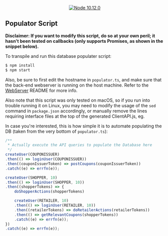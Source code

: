 <p align="center">
    <a href="https://nodejs.org/api/esm.html">
        <img src="https://github.com/riyadshauk/coupon-retailer-shopper-webserver/blob/master/ClientAPI/misc/node@current-_=10.12.0-brightgreen.svg" alt="Node 10.12.0">
    </a>
</p>

## Populator Script

**Disclaimer: If you want to modify this script, do so at your own peril; it hasn't been tested on callbacks (only supports Promises, as shown in the snippet below).**

To transpile and run this database populater script:

```bash
$ npm install
$ npm start
```

Also, be sure to first edit the hostname in `populator.ts`, and make sure that the back-end webserver is running on the host machine. Refer to the [WebServer]("https://github.com/riyadshauk/coupon-retailer-shopper-webserver") README for more info.

Also note that this script was only tested on macOS, so if you run into trouble running it on Linux, you may need to modify the usage of the `sed` command in `package.json` accordingly, or manually remove the lines requiring interface files at the top of the generated ClientAPI.js, eg.

In case you're interested, this is how simple it is to automate populating the DB (taken from the very bottom of `populator.ts`):

```javascript
/**
 * Actually execute the API queries to populate the Database here
 */
createUser(COUPONISSUER)
.then(() => loginUser(COUPONISSUER))
.then((couponIssuerToken) => postCoupons(couponIssuerToken))
.catch((e) => errfn(e));

createUser(SHOPPER, 10)
.then(() => loginUser(SHOPPER, 10))
.then((shopperTokens) => {
    doShopperActions(shopperTokens)

    createUser(RETAILER, 10)
    .then(() => loginUser(RETAILER, 10))
    .then((retailerTokens) => doRetailerActions(retailerTokens))
    .then(() => getRelevantCoupons(shopperTokens))
    .catch((e) => errfn(e));
})
.catch((e) => errfn(e));
```